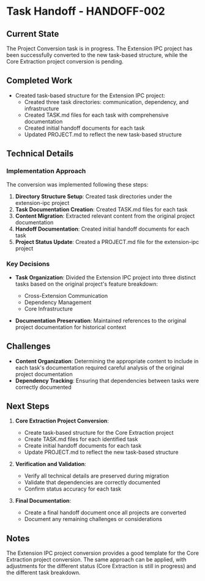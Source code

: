 # Task Handoff - HANDOFF-002

## Current State

The Project Conversion task is in progress. The Extension IPC project has been successfully converted to the new task-based structure, while the Core Extraction project conversion is pending.

## Completed Work

- Created task-based structure for the Extension IPC project:
  - Created three task directories: communication, dependency, and infrastructure
  - Created TASK.md files for each task with comprehensive documentation
  - Created initial handoff documents for each task
  - Updated PROJECT.md to reflect the new task-based structure

## Technical Details

### Implementation Approach

The conversion was implemented following these steps:

1. **Directory Structure Setup**: Created task directories under the extension-ipc project
2. **Task Documentation Creation**: Created TASK.md files for each task
3. **Content Migration**: Extracted relevant content from the original project documentation
4. **Handoff Documentation**: Created initial handoff documents for each task
5. **Project Status Update**: Created a PROJECT.md file for the extension-ipc project

### Key Decisions

- **Task Organization**: Divided the Extension IPC project into three distinct tasks based on the original project's feature breakdown:

  - Cross-Extension Communication
  - Dependency Management
  - Core Infrastructure

- **Documentation Preservation**: Maintained references to the original project documentation for historical context

## Challenges

- **Content Organization**: Determining the appropriate content to include in each task's documentation required careful analysis of the original project documentation
- **Dependency Tracking**: Ensuring that dependencies between tasks were correctly documented

## Next Steps

1. **Core Extraction Project Conversion**:

   - Create task-based structure for the Core Extraction project
   - Create TASK.md files for each identified task
   - Create initial handoff documents for each task
   - Update PROJECT.md to reflect the new task-based structure

2. **Verification and Validation**:

   - Verify all technical details are preserved during migration
   - Validate that dependencies are correctly documented
   - Confirm status accuracy for each task

3. **Final Documentation**:
   - Create a final handoff document once all projects are converted
   - Document any remaining challenges or considerations

## Notes

The Extension IPC project conversion provides a good template for the Core Extraction project conversion. The same approach can be applied, with adjustments for the different status (Core Extraction is still in progress) and the different task breakdown.
